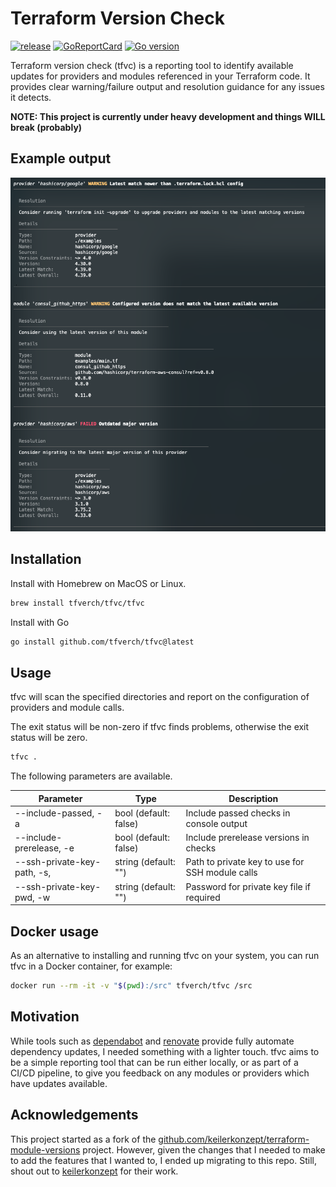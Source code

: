 # Terraform Version Check

[![release](https://img.shields.io/github/v/release/tfverch/tfvc?display_name=tag&color=blueviolet)](https://github.com/tfverch/tfvc/releases)
[![GoReportCard](https://goreportcard.com/badge/github.com/tfverch/tfvc)](https://goreportcard.com/report/github.com/tfverch/tfvc)
[![Go version](https://img.shields.io/github/go-mod/go-version/tfverch/tfvc.svg)](https://github.com/tfverch/tfvc)

Terraform version check (tfvc) is a reporting tool to identify available updates for providers and modules referenced in your Terraform code. It provides clear warning/failure
output and resolution guidance for any issues it detects.

**NOTE: This project is currently under heavy development and things WILL break (probably)**

## Example output

![Example output](example-output.png)

## Installation

Install with Homebrew on MacOS or Linux.

```bash
brew install tfverch/tfvc/tfvc
```

Install with Go

```bash
go install github.com/tfverch/tfvc@latest
```

## Usage

tfvc will scan the specified directories and report on the configuration of providers and module calls.

The exit status will be non-zero if tfvc finds problems, otherwise the exit status will be zero.

```bash
tfvc .
```

The following parameters are available.

| Parameter                   | Type                  | Description                                     |
| --------------------------- | --------------------- | ----------------------------------------------- |
| --include-passed, -a        | bool (default: false) | Include passed checks in console output         |
| --include-prerelease, -e    | bool (default: false) | Include prerelease versions in checks           |
| --ssh-private-key-path, -s, | string (default: "")  | Path to private key to use for SSH module calls |
| --ssh-private-key-pwd, -w   | string (default: "")  | Password for private key file if required       |

## Docker usage

As an alternative to installing and running tfvc on your system, you can run tfvc in a Docker container, for example:

```bash
docker run --rm -it -v "$(pwd):/src" tfverch/tfvc /src
```

## Motivation

While tools such as [dependabot](https://github.com/dependabot) and [renovate](https://docs.renovatebot.com/) provide fully automate dependency updates, I needed something with a lighter touch. tfvc aims to be a simple reporting tool that can be run either locally, or as part of a CI/CD pipeline, to give you feedback on any modules or providers which have updates available.

## Acknowledgements

This project started as a fork of the [github.com/keilerkonzept/terraform-module-versions](https://github.com/keilerkonzept/terraform-module-versions) project. However, given the changes that I needed to make to add the features that I wanted to, I ended up migrating to this repo. Still, shout out to [keilerkonzept](https://github.com/keilerkonzept) for their work.
